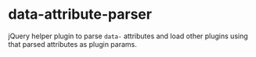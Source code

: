 data-attribute-parser
=====================

jQuery helper plugin to parse `data-` attributes and load other plugins using that parsed attributes as plugin params.
